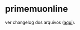 # primemuonline

ver changelog dos arquivos ([aqui](https://github.com/diegoads89/primemuonline/blob/main/CHANGELOG.md)).
